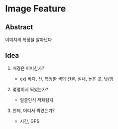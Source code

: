 # Image Feature

## Abstract

이미지의 특징을 알아낸다

## Idea

1. 배경은 어떠한가?
    - ex) 바다, 산, 특정한 색의 건물, 실내, 높은 곳, 낮/밤
    
2. 몇명이서 찍었는가?
    - 얼굴인식 객체탐지
    
3. 언제, 어디서 찍었는가?
    - 시간, GPS
    